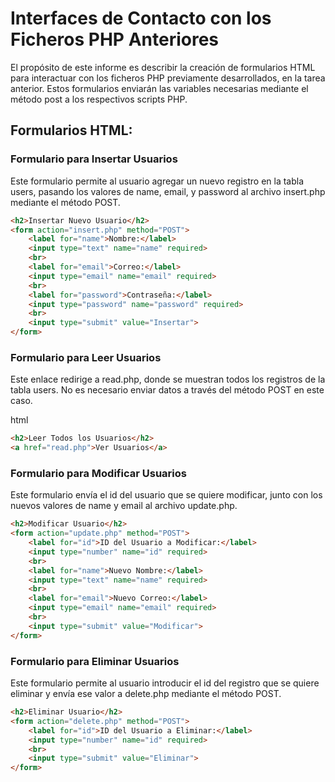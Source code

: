 # Interfaces de Contacto con los Ficheros PHP Anteriores

El propósito de este informe es describir la creación de formularios HTML para interactuar con los ficheros PHP previamente desarrollados, en la tarea anterior. Estos formularios enviarán las variables necesarias mediante el método post a los respectivos scripts PHP.

## Formularios HTML:

### Formulario para Insertar Usuarios
Este formulario permite al usuario agregar un nuevo registro en la tabla users, pasando los valores de name, email, y password al archivo insert.php mediante el método POST.

```html
<h2>Insertar Nuevo Usuario</h2>
<form action="insert.php" method="POST">
    <label for="name">Nombre:</label>
    <input type="text" name="name" required>
    <br>
    <label for="email">Correo:</label>
    <input type="email" name="email" required>
    <br>
    <label for="password">Contraseña:</label>
    <input type="password" name="password" required>
    <br>
    <input type="submit" value="Insertar">
</form>
```

### Formulario para Leer Usuarios
Este enlace redirige a read.php, donde se muestran todos los registros de la tabla users. No es necesario enviar datos a través del método POST en este caso.

html
```html
<h2>Leer Todos los Usuarios</h2>
<a href="read.php">Ver Usuarios</a>
```

### Formulario para Modificar Usuarios
Este formulario envía el id del usuario que se quiere modificar, junto con los nuevos valores de name y email al archivo update.php.

```html
<h2>Modificar Usuario</h2>
<form action="update.php" method="POST">
    <label for="id">ID del Usuario a Modificar:</label>
    <input type="number" name="id" required>
    <br>
    <label for="name">Nuevo Nombre:</label>
    <input type="text" name="name" required>
    <br>
    <label for="email">Nuevo Correo:</label>
    <input type="email" name="email" required>
    <br>
    <input type="submit" value="Modificar">
</form>
```

### Formulario para Eliminar Usuarios
Este formulario permite al usuario introducir el id del registro que se quiere eliminar y envía ese valor a delete.php mediante el método POST.

```html
<h2>Eliminar Usuario</h2>
<form action="delete.php" method="POST">
    <label for="id">ID del Usuario a Eliminar:</label>
    <input type="number" name="id" required>
    <br>
    <input type="submit" value="Eliminar">
</form>
```

